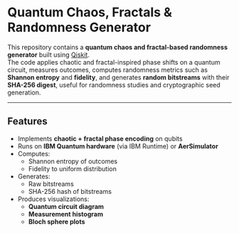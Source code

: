 # Quantum Chaos, Fractals & Randomness Generator

This repository contains a **quantum chaos and fractal-based randomness generator** built using [Qiskit](https://qiskit.org/).  
The code applies chaotic and fractal-inspired phase shifts on a quantum circuit, measures outcomes, computes randomness metrics such as **Shannon entropy** and **fidelity**, and generates **random bitstreams** with their **SHA-256 digest**, useful for randomness studies and cryptographic seed generation.

---

##  Features
- Implements **chaotic + fractal phase encoding** on qubits  
- Runs on **IBM Quantum hardware** (via IBM Runtime) or **AerSimulator**  
- Computes:
  - Shannon entropy of outcomes  
  - Fidelity to uniform distribution  
- Generates:
  - Raw bitstreams  
  - SHA-256 hash of bitstreams  
- Produces visualizations:
  - **Quantum circuit diagram**
  - **Measurement histogram**
  - **Bloch sphere plots**

